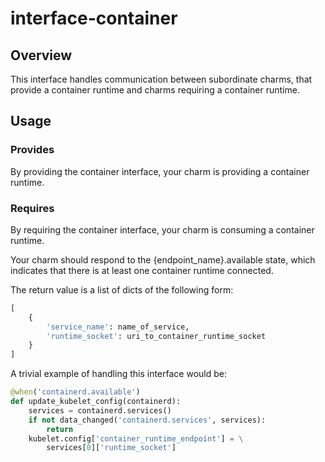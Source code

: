 # interface-container

## Overview

This interface handles communication between subordinate charms, that provide a container runtime and charms requiring a container runtime.

## Usage

### Provides

By providing the container interface, your charm is providing a container runtime.

### Requires

By requiring the container interface, your charm is consuming a container runtime.

Your charm should respond to the {endpoint_name}.available state, which indicates that there is at least one container runtime connected.

The return value is a list of dicts of the following form:

```python
[
    {
        'service_name': name_of_service,
        'runtime_socket': uri_to_container_runtime_socket
    }
]
```

A trivial example of handling this interface would be:

```python
@when('containerd.available')
def update_kubelet_config(containerd):
    services = containerd.services()
    if not data_changed('containerd.services', services):
        return
    kubelet.config['container_runtime_endpoint'] = \
        services[0]['runtime_socket']
```
